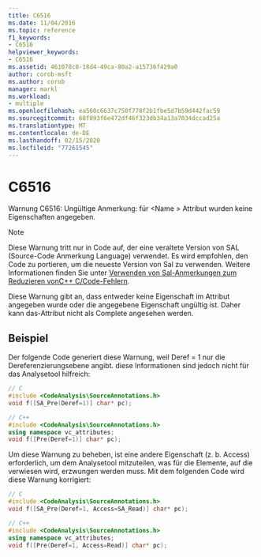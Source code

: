```yaml
---
title: C6516
ms.date: 11/04/2016
ms.topic: reference
f1_keywords:
- C6516
helpviewer_keywords:
- C6516
ms.assetid: 461078c8-18d4-49ca-80a2-a15736f429a0
author: corob-msft
ms.author: corob
manager: markl
ms.workload:
- multiple
ms.openlocfilehash: ea560c6637c750f778f2b1fbe5d7b59d442fac59
ms.sourcegitcommit: 68f893f6e472df46f323db34a13a7034dccad25a
ms.translationtype: MT
ms.contentlocale: de-DE
ms.lasthandoff: 02/15/2020
ms.locfileid: "77261545"
---
```

# <a name="c6516"></a>C6516
Warnung C6516: Ungültige Anmerkung: für \<Name > Attribut wurden keine Eigenschaften angegeben.

> [!NOTE]
> Diese Warnung tritt nur in Code auf, der eine veraltete Version von SAL (Source-Code Anmerkung Language) verwendet. Es wird empfohlen, den Code zu portieren, um die neueste Version von Sal zu verwenden. Weitere Informationen finden Sie unter [Verwenden von Sal-Anmerkungen zum Reduzieren vonC++ C/Code-Fehlern](../code-quality/using-sal-annotations-to-reduce-c-cpp-code-defects.md).

 Diese Warnung gibt an, dass entweder keine Eigenschaft im Attribut angegeben wurde oder die angegebene Eigenschaft ungültig ist. Daher kann das-Attribut nicht als Complete angesehen werden.

## <a name="example"></a>Beispiel
 Der folgende Code generiert diese Warnung, weil Deref = 1 nur die Dereferenzierungsebene angibt. diese Informationen sind jedoch nicht für das Analysetool hilfreich:

```cpp
// C
#include <CodeAnalysis\SourceAnnotations.h>
void f([SA_Pre(Deref=1)] char* pc);

// C++
#include <CodeAnalysis\SourceAnnotations.h>
using namespace vc_attributes;
void f([Pre(Deref=1)] char* pc);
```

 Um diese Warnung zu beheben, ist eine andere Eigenschaft (z. b. Access) erforderlich, um dem Analysetool mitzuteilen, was für die Elemente, auf die verwiesen wird, erzwungen werden muss. Mit dem folgenden Code wird diese Warnung korrigiert:

```cpp
// C
#include <CodeAnalysis\SourceAnnotations.h>
void f([SA_Pre(Deref=1, Access=SA_Read)] char* pc);

// C++
#include <CodeAnalysis\SourceAnnotations.h>
using namespace vc_attributes;
void f([Pre(Deref=1, Access=Read)] char* pc);
```
